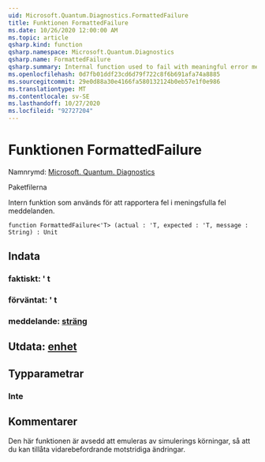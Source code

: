 ```yaml
---
uid: Microsoft.Quantum.Diagnostics.FormattedFailure
title: Funktionen FormattedFailure
ms.date: 10/26/2020 12:00:00 AM
ms.topic: article
qsharp.kind: function
qsharp.namespace: Microsoft.Quantum.Diagnostics
qsharp.name: FormattedFailure
qsharp.summary: Internal function used to fail with meaningful error messages.
ms.openlocfilehash: 0d7fb01ddf23cd6d79f722c8f6b691afa74a8885
ms.sourcegitcommit: 29e0d88a30e4166fa580132124b0eb57e1f0e986
ms.translationtype: MT
ms.contentlocale: sv-SE
ms.lasthandoff: 10/27/2020
ms.locfileid: "92727204"
---
```

# <a name="formattedfailure-function"></a>Funktionen FormattedFailure

Namnrymd: [Microsoft. Quantum. Diagnostics](xref:Microsoft.Quantum.Diagnostics)

Paketfilerna [](https://nuget.org/packages/)


Intern funktion som används för att rapportera fel i meningsfulla fel meddelanden.

```qsharp
function FormattedFailure<'T> (actual : 'T, expected : 'T, message : String) : Unit
```


## <a name="input"></a>Indata

### <a name="actual--t"></a>faktiskt: ' t




### <a name="expected--t"></a>förväntat: ' t




### <a name="message--string"></a>meddelande: [sträng](xref:microsoft.quantum.lang-ref.string)





## <a name="output--unit"></a>Utdata: [enhet](xref:microsoft.quantum.lang-ref.unit)



## <a name="type-parameters"></a>Typparametrar

### <a name="t"></a>Inte



## <a name="remarks"></a>Kommentarer

Den här funktionen är avsedd att emuleras av simulerings körningar, så att du kan tillåta vidarebefordrande motstridiga ändringar.